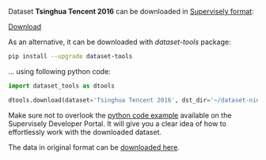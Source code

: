 Dataset **Tsinghua Tencent 2016** can be downloaded in [Supervisely format](https://developer.supervisely.com/api-references/supervisely-annotation-json-format):

 [Download](https://assets.supervisely.com/remote/eyJsaW5rIjogInMzOi8vc3VwZXJ2aXNlbHktZGF0YXNldHMvMzUxMF9Uc2luZ2h1YSBUZW5jZW50IDIwMTYvdHNpbmdodWEtdGVuY2VudC0yMDE2LURhdGFzZXROaW5qYS50YXIiLCAic2lnIjogInZ5K2xZckllNWlKenZPdWd6UUljblp0TnpRRS9RZnAwRWNCY2J0MEtxczg9In0=?response-content-disposition=attachment%3B%20filename%3D%22tsinghua-tencent-2016-DatasetNinja.tar%22)

As an alternative, it can be downloaded with *dataset-tools* package:
``` bash
pip install --upgrade dataset-tools
```

... using following python code:
``` python
import dataset_tools as dtools

dtools.download(dataset='Tsinghua Tencent 2016', dst_dir='~/dataset-ninja/')
```
Make sure not to overlook the [python code example](https://developer.supervisely.com/getting-started/python-sdk-tutorials/iterate-over-a-local-project) available on the Supervisely Developer Portal. It will give you a clear idea of how to effortlessly work with the downloaded dataset.

The data in original format can be [downloaded here](https://cg.cs.tsinghua.edu.cn/traffic-sign/data_model_code/data.zip).